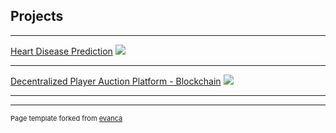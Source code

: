 ## Projects

--- 

[Heart Disease Prediction](/sample_page)
<img src="images/dic-heart-disease-thumbnail.jpg?raw=true"/>

---
[Decentralized Player Auction Platform - Blockchain](/pdf/sample_presentation.pdf)
<img src="images/blockchain-project-thumbnail.jpg?raw=true"/>

---

---
<p style="font-size:11px">Page template forked from <a href="https://github.com/evanca/quick-portfolio">evanca</a></p>
<!-- Remove above link if you don't want to attibute -->
